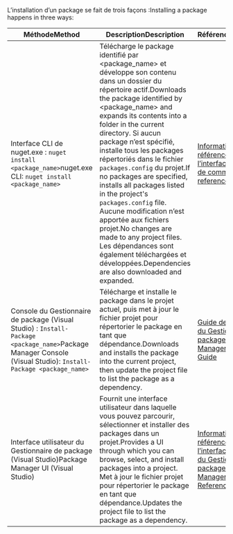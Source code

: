 <span data-ttu-id="7b198-101">L’installation d’un package se fait de trois façons :</span><span class="sxs-lookup"><span data-stu-id="7b198-101">Installing a package happens in three ways:</span></span>

| <span data-ttu-id="7b198-102">Méthode</span><span class="sxs-lookup"><span data-stu-id="7b198-102">Method</span></span> | <span data-ttu-id="7b198-103">Description</span><span class="sxs-lookup"><span data-stu-id="7b198-103">Description</span></span> | <span data-ttu-id="7b198-104">Référence</span><span class="sxs-lookup"><span data-stu-id="7b198-104">Reference</span></span> |
| --- | --- | --- |
| <span data-ttu-id="7b198-105">Interface CLI de nuget.exe : `nuget install <package_name>`</span><span class="sxs-lookup"><span data-stu-id="7b198-105">nuget.exe CLI: `nuget install <package_name>`</span></span> | <span data-ttu-id="7b198-106">Télécharge le package identifié par \<package_name\> et développe son contenu dans un dossier du répertoire actif.</span><span class="sxs-lookup"><span data-stu-id="7b198-106">Downloads the package identified by \<package_name\> and expands its contents into a folder in the current directory.</span></span> <span data-ttu-id="7b198-107">Si aucun package n’est spécifié, installe tous les packages répertoriés dans le fichier `packages.config` du projet.</span><span class="sxs-lookup"><span data-stu-id="7b198-107">If no packages are specified, installs all packages listed in the project's `packages.config` file.</span></span> <span data-ttu-id="7b198-108">Aucune modification n’est apportée aux fichiers projet.</span><span class="sxs-lookup"><span data-stu-id="7b198-108">No changes are made to any project files.</span></span> <span data-ttu-id="7b198-109">Les dépendances sont également téléchargées et développées.</span><span class="sxs-lookup"><span data-stu-id="7b198-109">Dependencies are also downloaded and expanded.</span></span> | [<span data-ttu-id="7b198-110">Informations de référence sur l’interface de ligne de commande</span><span class="sxs-lookup"><span data-stu-id="7b198-110">CLI reference</span></span>](../tools/nuget-exe-CLI-Reference.md) |
| <span data-ttu-id="7b198-111">Console du Gestionnaire de package (Visual Studio) : `Install-Package <package_name>`</span><span class="sxs-lookup"><span data-stu-id="7b198-111">Package Manager Console (Visual Studio): `Install-Package <package_name>`</span></span> | <span data-ttu-id="7b198-112">Télécharge et installe le package dans le projet actuel, puis met à jour le fichier projet pour répertorier le package en tant que dépendance.</span><span class="sxs-lookup"><span data-stu-id="7b198-112">Downloads and installs the package into the current project, then update the project file to list the package as a dependency.</span></span> | [<span data-ttu-id="7b198-113">Guide de la console du Gestionnaire de package</span><span class="sxs-lookup"><span data-stu-id="7b198-113">Package Manager Console Guide</span></span>](../tools/Package-Manager-Console.md) |
| <span data-ttu-id="7b198-114">Interface utilisateur du Gestionnaire de package (Visual Studio)</span><span class="sxs-lookup"><span data-stu-id="7b198-114">Package Manager UI (Visual Studio)</span></span> | <span data-ttu-id="7b198-115">Fournit une interface utilisateur dans laquelle vous pouvez parcourir, sélectionner et installer des packages dans un projet.</span><span class="sxs-lookup"><span data-stu-id="7b198-115">Provides a UI through which you can browse, select, and install packages into a project.</span></span> <span data-ttu-id="7b198-116">Met à jour le fichier projet pour répertorier le package en tant que dépendance.</span><span class="sxs-lookup"><span data-stu-id="7b198-116">Updates the project file to list the package as a dependency.</span></span> | [<span data-ttu-id="7b198-117">Informations de référence sur l’interface utilisateur du Gestionnaire de package</span><span class="sxs-lookup"><span data-stu-id="7b198-117">Package Manager UI Reference</span></span>](../tools/Package-Manager-UI.md) |